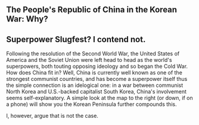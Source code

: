 <section id="test">

# The People's Republic of China in the Korean War: Why?
## Superpower Slugfest? I contend not.

Following the resolution of the Second World War, the United States of America and the Soviet Union were left head to head as the world's superpowers, both touting opposing ideology and so began the Cold War. How does China fit in? Well, China is currently well known as one of the strongest communist countries, and has become a superpower itself thus the simple connection is an idelogical one: in a war between communist North Korea and U.S.-backed capitalist South Korea, China's involvement seems self-explanatory. A simple look at the map to the right (or down, if on a phone) will show you the Korean Peninsula further compounds this.

I, however, argue that is not the case.


</section>

